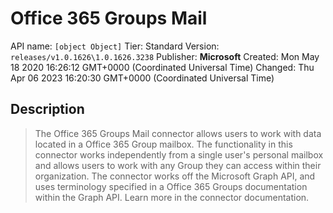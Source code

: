 # Office 365 Groups Mail
API name: `[object Object]`
Tier: Standard
Version: `releases/v1.0.1626\1.0.1626.3238`
Publisher: **Microsoft**
Created: Mon May 18 2020 16:26:12 GMT+0000 (Coordinated Universal Time)
Changed: Thu Apr 06 2023 16:20:30 GMT+0000 (Coordinated Universal Time)

## Description
> The Office 365 Groups Mail connector allows users to work with data located in a Office 365 Group mailbox. The functionality in this connector works independently from a single user's personal mailbox and allows users to work with any Group they can access within their organization. The connector works off the Microsoft Graph API, and uses terminology specified in a Office 365 Groups documentation within the Graph API. Learn more in the connector documentation.
